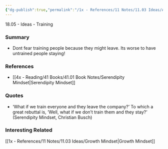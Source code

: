 ```yaml
---
{"dg-publish":true,"permalink":"/1x - References/11 Notes/11.03 Ideas/Always Train/","title":"Always Train","noteIcon":"","created":"2022-12-20T22:43:12.000+03:00","updated":"2024-02-14T20:18:36.160+03:00"}
---
```



18.05 - Ideas - Training

### Summary
- Dont fear training people because they might leave. Its worse to have untrained people staying!

### References
- [[4x - Reading/41 Books/41.01 Book Notes/Serendipity Mindset\|Serendipity Mindset]]

### Quotes
- ‘What if we train everyone and they leave the company?’ To which a great rebuttal is, ‘Well, what if we don’t train them and they stay?’ (Serendipity Mindset, Christian Busch)

### Interesting Related
[[1x - References/11 Notes/11.03 Ideas/Growth Mindset\|Growth Mindset]]

